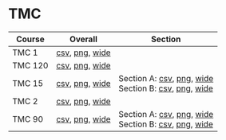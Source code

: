 # TMC

| Course | Overall | Section |
| ------ | ------- | ------- |
| TMC 1 | [csv](https://github.com/UCSD-Historical-Enrollment-Data/2023Fall/blob/main/overall/TMC%201.csv), [png](https://raw.githubusercontent.com/UCSD-Historical-Enrollment-Data/2023Fall/main/plot_overall/TMC%201.png), [wide](https://raw.githubusercontent.com/UCSD-Historical-Enrollment-Data/2023Fall/main/plot_overall_wide/TMC%201.png) |  |
| TMC 120 | [csv](https://github.com/UCSD-Historical-Enrollment-Data/2023Fall/blob/main/overall/TMC%20120.csv), [png](https://raw.githubusercontent.com/UCSD-Historical-Enrollment-Data/2023Fall/main/plot_overall/TMC%20120.png), [wide](https://raw.githubusercontent.com/UCSD-Historical-Enrollment-Data/2023Fall/main/plot_overall_wide/TMC%20120.png) |  |
| TMC 15 | [csv](https://github.com/UCSD-Historical-Enrollment-Data/2023Fall/blob/main/overall/TMC%2015.csv), [png](https://raw.githubusercontent.com/UCSD-Historical-Enrollment-Data/2023Fall/main/plot_overall/TMC%2015.png), [wide](https://raw.githubusercontent.com/UCSD-Historical-Enrollment-Data/2023Fall/main/plot_overall_wide/TMC%2015.png) | Section A: [csv](https://github.com/UCSD-Historical-Enrollment-Data/2023Fall/blob/main/section/TMC%2015_A.csv), [png](https://raw.githubusercontent.com/UCSD-Historical-Enrollment-Data/2023Fall/main/plot_section/TMC%2015_A.png), [wide](https://raw.githubusercontent.com/UCSD-Historical-Enrollment-Data/2023Fall/main/plot_section_wide/TMC%2015_A.png)<br>Section B: [csv](https://github.com/UCSD-Historical-Enrollment-Data/2023Fall/blob/main/section/TMC%2015_B.csv), [png](https://raw.githubusercontent.com/UCSD-Historical-Enrollment-Data/2023Fall/main/plot_section/TMC%2015_B.png), [wide](https://raw.githubusercontent.com/UCSD-Historical-Enrollment-Data/2023Fall/main/plot_section_wide/TMC%2015_B.png) |
| TMC 2 | [csv](https://github.com/UCSD-Historical-Enrollment-Data/2023Fall/blob/main/overall/TMC%202.csv), [png](https://raw.githubusercontent.com/UCSD-Historical-Enrollment-Data/2023Fall/main/plot_overall/TMC%202.png), [wide](https://raw.githubusercontent.com/UCSD-Historical-Enrollment-Data/2023Fall/main/plot_overall_wide/TMC%202.png) |  |
| TMC 90 | [csv](https://github.com/UCSD-Historical-Enrollment-Data/2023Fall/blob/main/overall/TMC%2090.csv), [png](https://raw.githubusercontent.com/UCSD-Historical-Enrollment-Data/2023Fall/main/plot_overall/TMC%2090.png), [wide](https://raw.githubusercontent.com/UCSD-Historical-Enrollment-Data/2023Fall/main/plot_overall_wide/TMC%2090.png) | Section A: [csv](https://github.com/UCSD-Historical-Enrollment-Data/2023Fall/blob/main/section/TMC%2090_A.csv), [png](https://raw.githubusercontent.com/UCSD-Historical-Enrollment-Data/2023Fall/main/plot_section/TMC%2090_A.png), [wide](https://raw.githubusercontent.com/UCSD-Historical-Enrollment-Data/2023Fall/main/plot_section_wide/TMC%2090_A.png)<br>Section B: [csv](https://github.com/UCSD-Historical-Enrollment-Data/2023Fall/blob/main/section/TMC%2090_B.csv), [png](https://raw.githubusercontent.com/UCSD-Historical-Enrollment-Data/2023Fall/main/plot_section/TMC%2090_B.png), [wide](https://raw.githubusercontent.com/UCSD-Historical-Enrollment-Data/2023Fall/main/plot_section_wide/TMC%2090_B.png) |
